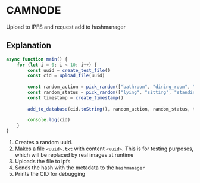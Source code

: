 # CAMNODE
Upload to IPFS and request add to hashmanager

## Explanation
```typescript
async function main() {
    for (let i = 0; i < 10; i++) {
        const uuid = create_test_file()
        const cid = upload_file(uuid)
        
        const random_action = pick_random(["bathroom", "dining_room", "kitchen", "living_room"])
        const random_status = pick_random(["lying", "sitting", "standing", "running"])
        const timestamp = create_timestamp()
        
        add_to_database(cid.toString(), random_action, random_status, timestamp)
        
        console.log(cid)
    }
}
```

1. Creates a random uuid.
2. Makes a file `<uuid>.txt` with content `<uuid>`. This is for testing purposes, which will be replaced by real images at runtime
3. Uploads the file to ipfs
4. Sends the hash with the metadata to the `hashmanager`
5. Prints the CID for debugging